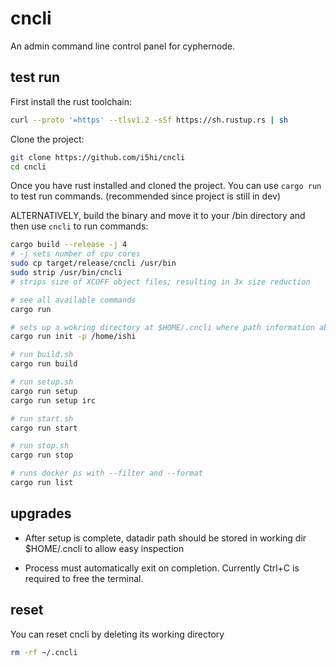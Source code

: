 # cncli

An admin command line control panel for cyphernode.                               
                                                            
## test run

First install the rust toolchain:

```bash
curl --proto '=https' --tlsv1.2 -sSf https://sh.rustup.rs | sh
```

Clone the project:

```bash
git clone https://github.com/i5hi/cncli
cd cncli
```

Once you have rust installed and cloned the project. You can use `cargo run` to test run commands. (recommended since project is still in dev)

ALTERNATIVELY, build the binary and move it to your /bin directory and then use `cncli` to run commands:

```bash
cargo build --release -j 4
# -j sets number of cpu cores
sudo cp target/release/cncli /usr/bin
sudo strip /usr/bin/cncli
# strips size of XCOFF object files; resulting in 3x size reduction
```

```bash
# see all available commands
cargo run

# sets up a wokring directory at $HOME/.cncli where path information about cyphernode repo is cloned
cargo run init -p /home/ishi

# run build.sh
cargo run build

# run setup.sh 
cargo run setup
cargo run setup irc

# run start.sh
cargo run start

# run stop.sh
cargo run stop

# runs docker ps with --filter and --format
cargo run list
```

## upgrades

- After setup is complete, datadir path should be stored in working dir $HOME/.cncli to allow easy inspection

- Process must automatically exit on completion. Currently Ctrl+C is required to free the terminal.

## reset

You can reset cncli by deleting its working directory

```bash
rm -rf ~/.cncli
```